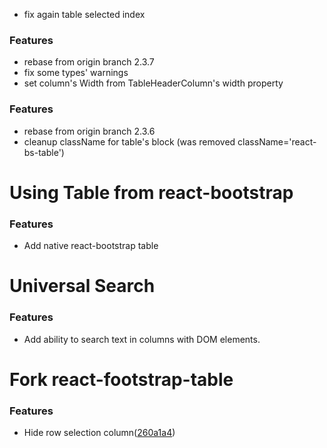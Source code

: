 <a name="v0.0.9"></a>
* fix again table selected index

<a name="v0.0.8"></a>
### Features
* rebase from origin branch 2.3.7
* fix some types' warnings
* set column's Width from TableHeaderColumn's width property

<a name="v0.0.7"></a>
### Features
* rebase from origin branch 2.3.6
* cleanup className for table's block (was removed className='react-bs-table')

<a name="v0.0.6"></a>
<a name="v0.0.5"></a>
<a name="v0.0.4"></a>
<a name="v0.0.3"></a>
# Using Table from react-bootstrap

### Features
* Add native react-bootstrap table

<a name="v0.0.2"></a>
# Universal Search

### Features
* Add ability to search text in columns with DOM elements.

<a name="v0.0.1"></a>
# Fork react-footstrap-table

### Features
* Hide row selection column([260a1a4](https://github.com/AllenFang/react-bootstrap-table/commit/260a1a453954c6f67d053d65972399b13dc25e80))

